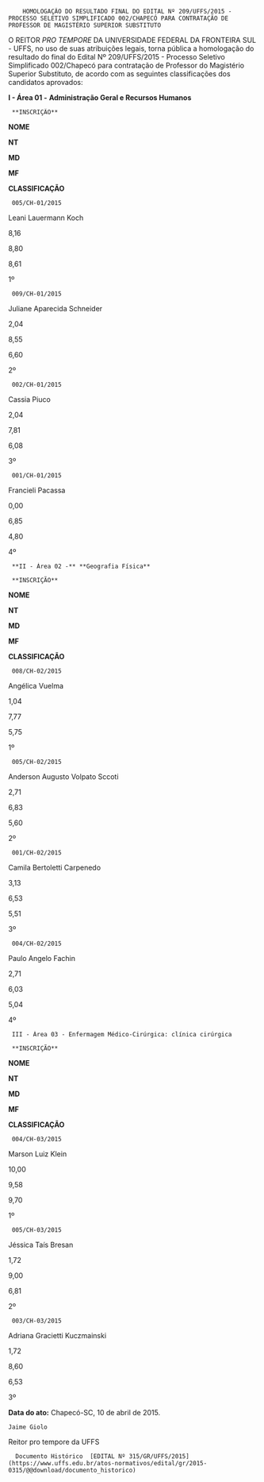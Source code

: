         HOMOLOGAÇÃO DO RESULTADO FINAL DO EDITAL Nº 209/UFFS/2015 -PROCESSO SELETIVO SIMPLIFICADO 002/CHAPECÓ PARA CONTRATAÇÃO DE PROFESSOR DE MAGISTÉRIO SUPERIOR SUBSTITUTO  

O REITOR *PRO TEMPORE* DA UNIVERSIDADE FEDERAL DA FRONTEIRA SUL - UFFS, no uso de suas atribuições legais, torna pública a homologação do resultado do final do Edital Nº 209/UFFS/2015 - Processo Seletivo Simplificado 002/Chapecó para contratação de Professor do Magistério Superior Substituto, de acordo com as seguintes classificações dos candidatos aprovados:

 **I - Área 01 -** **Administração Geral e Recursos Humanos**

     **INSCRIÇÃO**

   **NOME**

   **NT**

   **MD**

   **MF**

   **CLASSIFICAÇÃO**

     005/CH-01/2015

   Leani Lauermann Koch

   8,16

   8,80

   8,61

   1º 

     009/CH-01/2015

   Juliane Aparecida Schneider

   2,04

   8,55

   6,60

   2º 

     002/CH-01/2015

   Cassia Piuco

   2,04

   7,81

   6,08

   3º 

     001/CH-01/2015

   Francieli Pacassa

   0,00

   6,85

   4,80

   4º 

     **II - Área 02 -** **Geografia Física**

     **INSCRIÇÃO**

   **NOME**

   **NT**

   **MD**

   **MF**

   **CLASSIFICAÇÃO**

     008/CH-02/2015

   Angélica Vuelma

   1,04

   7,77

   5,75

   1º 

     005/CH-02/2015

   Anderson Augusto Volpato Sccoti

   2,71

   6,83

   5,60

   2º 

     001/CH-02/2015

   Camila Bertoletti Carpenedo

   3,13

   6,53

   5,51

   3º 

     004/CH-02/2015

   Paulo Angelo Fachin

   2,71

   6,03

   5,04

   4º 

     III - Área 03 - Enfermagem Médico-Cirúrgica: clínica cirúrgica

     **INSCRIÇÃO**

   **NOME**

   **NT**

   **MD**

   **MF**

   **CLASSIFICAÇÃO**

     004/CH-03/2015

   Marson Luiz Klein

   10,00

   9,58

   9,70

   1º 

     005/CH-03/2015

   Jéssica Taís Bresan

   1,72

   9,00

   6,81

   2º 

     003/CH-03/2015

   Adriana Gracietti Kuczmainski

   1,72

   8,60

   6,53

   3º 

      

   **Data do ato:** Chapecó-SC, 10 de abril de 2015.   
 

    Jaime Giolo   
 Reitor pro tempore da UFFS 

      Documento Histórico  [EDITAL Nº 315/GR/UFFS/2015](https://www.uffs.edu.br/atos-normativos/edital/gr/2015-0315/@@download/documento_historico)     
      